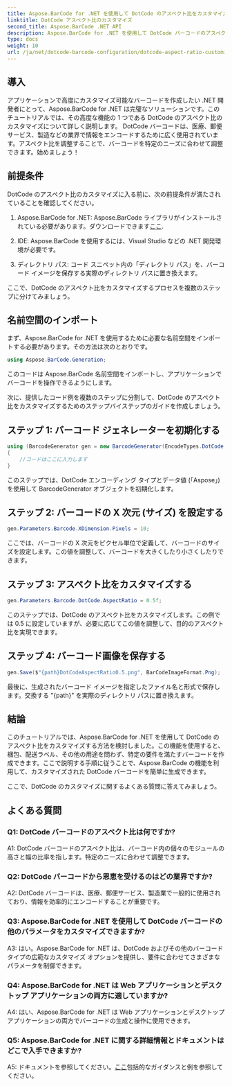 ```yaml
---
title: Aspose.BarCode for .NET を使用して DotCode のアスペクト比をカスタマイズする
linktitle: DotCode アスペクト比のカスタマイズ
second_title: Aspose.BarCode .NET API
description: Aspose.BarCode for .NET を使用して DotCode バーコードのアスペクト比をカスタマイズする方法を学びます。アプリケーションに合わせてカスタマイズしたバーコードを簡単に作成できます。
type: docs
weight: 10
url: /ja/net/dotcode-barcode-configuration/dotcode-aspect-ratio-customization/
---
```

## 導入

アプリケーションで高度にカスタマイズ可能なバーコードを作成したい .NET 開発者にとって、Aspose.BarCode for .NET は完璧なソリューションです。このチュートリアルでは、その高度な機能の 1 つである DotCode のアスペクト比のカスタマイズについて詳しく説明します。 DotCode バーコードは、医療、郵便サービス、製造などの業界で情報をエンコードするために広く使用されています。アスペクト比を調整することで、バーコードを特定のニーズに合わせて調整できます。始めましょう！

## 前提条件

DotCode のアスペクト比のカスタマイズに入る前に、次の前提条件が満たされていることを確認してください。

1.  Aspose.BarCode for .NET: Aspose.BarCode ライブラリがインストールされている必要があります。ダウンロードできます[ここ](https://releases.aspose.com/barcode/net/).

2. IDE: Aspose.BarCode を使用するには、Visual Studio などの .NET 開発環境が必要です。

3. ディレクトリ パス: コード スニペット内の「ディレクトリ パス」を、バーコード イメージを保存する実際のディレクトリ パスに置き換えます。

ここで、DotCode のアスペクト比をカスタマイズするプロセスを複数のステップに分けてみましょう。

## 名前空間のインポート

まず、Aspose.BarCode for .NET を使用するために必要な名前空間をインポートする必要があります。その方法は次のとおりです。

```csharp
using Aspose.BarCode.Generation;
```

このコードは Aspose.BarCode 名前空間をインポートし、アプリケーションでバーコードを操作できるようにします。

次に、提供したコード例を複数のステップに分割して、DotCode のアスペクト比をカスタマイズするためのステップバイステップのガイドを作成しましょう。

## ステップ 1: バーコード ジェネレーターを初期化する

```csharp
using (BarcodeGenerator gen = new BarcodeGenerator(EncodeTypes.DotCode, "Aspose"))
{
    //コードはここに入力します
}
```

このステップでは、DotCode エンコーディング タイプとデータ値 (「Aspose」) を使用して BarcodeGenerator オブジェクトを初期化します。

## ステップ 2: バーコードの X 次元 (サイズ) を設定する

```csharp
gen.Parameters.Barcode.XDimension.Pixels = 10;
```

ここでは、バーコードの X 次元をピクセル単位で定義して、バーコードのサイズを設定します。この値を調整して、バーコードを大きくしたり小さくしたりできます。

## ステップ 3: アスペクト比をカスタマイズする

```csharp
gen.Parameters.Barcode.DotCode.AspectRatio = 0.5f;
```

このステップでは、DotCode のアスペクト比をカスタマイズします。この例では 0.5 に設定していますが、必要に応じてこの値を調整して、目的のアスペクト比を実現できます。

## ステップ 4: バーコード画像を保存する

```csharp
gen.Save($"{path}DotCodeAspectRatio0.5.png", BarCodeImageFormat.Png);
```

最後に、生成されたバーコード イメージを指定したファイル名と形式で保存します。交換する "{path}" を実際のディレクトリ パスに置き換えます。

## 結論

このチュートリアルでは、Aspose.BarCode for .NET を使用して DotCode のアスペクト比をカスタマイズする方法を検討しました。この機能を使用すると、梱包、配送ラベル、その他の用途を問わず、特定の要件を満たすバーコードを作成できます。ここで説明する手順に従うことで、Aspose.BarCode の機能を利用して、カスタマイズされた DotCode バーコードを簡単に生成できます。

ここで、DotCode のカスタマイズに関するよくある質問に答えてみましょう。

## よくある質問

### Q1: DotCode バーコードのアスペクト比は何ですか?

A1: DotCode バーコードのアスペクト比は、バーコード内の個々のモジュールの高さと幅の比率を指します。特定のニーズに合わせて調整できます。

### Q2: DotCode バーコードから恩恵を受けるのはどの業界ですか?

A2: DotCode バーコードは、医療、郵便サービス、製造業で一般的に使用されており、情報を効率的にエンコードすることが重要です。

### Q3: Aspose.BarCode for .NET を使用して DotCode バーコードの他のパラメータをカスタマイズできますか?

A3: はい。Aspose.BarCode for .NET は、DotCode およびその他のバーコード タイプの広範なカスタマイズ オプションを提供し、要件に合わせてさまざまなパラメータを制御できます。

### Q4: Aspose.BarCode for .NET は Web アプリケーションとデスクトップ アプリケーションの両方に適していますか?

A4: はい、Aspose.BarCode for .NET は Web アプリケーションとデスクトップ アプリケーションの両方でバーコードの生成と操作に使用できます。

### Q5: Aspose.BarCode for .NET に関する詳細情報とドキュメントはどこで入手できますか?

A5: ドキュメントを参照してください。[ここ](https://reference.aspose.com/barcode/net/)包括的なガイダンスと例を参照してください。